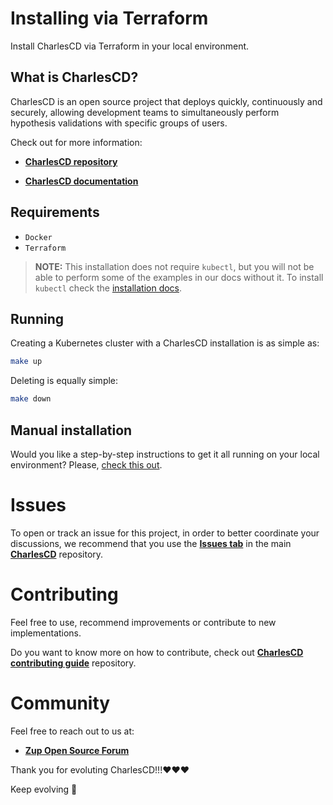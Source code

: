 # Installing via Terraform

Install CharlesCD via Terraform in your local environment.

## **What is CharlesCD?**

CharlesCD is an open source project that deploys quickly, continuously and securely, allowing development teams to simultaneously perform hypothesis validations with specific groups of users.

Check out for more information: 
- [**CharlesCD repository**](https://github.com/ZupIT/charlescd)

- [**CharlesCD documentation**](https://docs.charlescd.io/) 


## Requirements

* `Docker`
* `Terraform`

> **NOTE:** This installation does not require `kubectl`, but you will not be able to perform some of the examples in our
> docs without it. To install `kubectl` check
> the [installation docs](https://kubernetes.io/docs/tasks/tools/install-kubectl/).

## Running

Creating a Kubernetes cluster with a CharlesCD installation is as simple as:

```sh
make up
```

Deleting is equally simple:

```sh
make down
```

## Manual installation

Would you like a step-by-step instructions to get it all running on your local environment?
Please, [check this out](./MANUAL_INSTALLATION.md).

# **Issues**

To open or track an issue for this project, in order to better coordinate your discussions, we recommend that you use the [**Issues tab**](https://github.com/ZupIT/charlescd/issues) in the main [**CharlesCD**](https://github.com/ZupIT/charlescd) repository.

# **Contributing**

Feel free to use, recommend improvements or contribute to new implementations.

Do you want to know more on how to contribute, check out [**CharlesCD contributing guide**](https://github.com/ZupIT/charlescd/blob/main/CONTRIBUTING.md) repository.

# **Community**

Feel free to reach out to us at:

- [**Zup Open Source Forum**](https://forum.zup.com.br)


Thank you for evoluting CharlesCD!!!:heart::heart::heart:

Keep evolving :rocket: